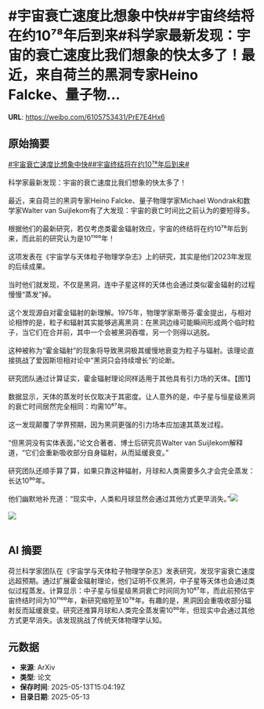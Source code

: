 # #宇宙衰亡速度比想象中快##宇宙终结将在约10⁷⁸年后到来#科学家最新发现：宇宙的衰亡速度比我们想象的快太多了！最近，来自荷兰的黑洞专家Heino Falcke、量子物...

**URL**: https://weibo.com/6105753431/PrE7E4Hx6

## 原始摘要

<a href="https://m.weibo.cn/search?containerid=231522type%3D1%26t%3D10%26q%3D%23%E5%AE%87%E5%AE%99%E8%A1%B0%E4%BA%A1%E9%80%9F%E5%BA%A6%E6%AF%94%E6%83%B3%E8%B1%A1%E4%B8%AD%E5%BF%AB%23&amp;extparam=%23%E5%AE%87%E5%AE%99%E8%A1%B0%E4%BA%A1%E9%80%9F%E5%BA%A6%E6%AF%94%E6%83%B3%E8%B1%A1%E4%B8%AD%E5%BF%AB%23" data-hide=""><span class="surl-text">#宇宙衰亡速度比想象中快#</span></a><a href="https://m.weibo.cn/search?containerid=231522type%3D1%26t%3D10%26q%3D%23%E5%AE%87%E5%AE%99%E7%BB%88%E7%BB%93%E5%B0%86%E5%9C%A8%E7%BA%A610%E2%81%B7%E2%81%B8%E5%B9%B4%E5%90%8E%E5%88%B0%E6%9D%A5%23&amp;extparam=%23%E5%AE%87%E5%AE%99%E7%BB%88%E7%BB%93%E5%B0%86%E5%9C%A8%E7%BA%A610%E2%81%B7%E2%81%B8%E5%B9%B4%E5%90%8E%E5%88%B0%E6%9D%A5%23" data-hide=""><span class="surl-text">#宇宙终结将在约10⁷⁸年后到来#</span></a><br><br>科学家最新发现：宇宙的衰亡速度比我们想象的快太多了！<br><br>最近，来自荷兰的黑洞专家Heino Falcke、量子物理学家Michael Wondrak和数学家Walter van Suijlekom有了大发现：宇宙的衰亡时间比之前认为的要短得多。<br><br>根据他们的最新研究，若仅考虑类霍金辐射效应，宇宙的终结将在约10⁷⁸年后到来，而此前的研究认为是10¹¹⁰⁰年！<br><br>这项发表在《宇宙学与天体粒子物理学杂志》上的研究，其实是他们2023年发现的后续成果。<br><br>当时他们就发现，不仅是黑洞，连中子星这样的天体也会通过类似霍金辐射的过程慢慢“蒸发”掉。<br><br>这个发现源自对霍金辐射的新理解。1975年，物理学家斯蒂芬·霍金提出，与相对论相悖的是，粒子和辐射其实能够逃离黑洞：在黑洞边缘可能瞬间形成两个临时粒子，当它们在合并前，其中一个会被黑洞吞噬，另一个则得以逃脱。<br><br>这种被称为“霍金辐射”的现象将导致黑洞极其缓慢地衰变为粒子与辐射。该理论直接挑战了爱因斯坦相对论中“黑洞只会持续增长”的论断。<br><br>研究团队通过计算证实，霍金辐射理论同样适用于其他具有引力场的天体。【图1】<br><br>数据显示，天体的蒸发时长仅取决于其密度。让人意外的是，中子星与恒星级黑洞的衰亡时间居然完全相同：均需10⁶⁷年。<br><br>这一发现颠覆了学界预期，因为黑洞更强的引力场本应加速其蒸发过程。<br><br>“但黑洞没有实体表面，”论文合著者、博士后研究员Walter van Suijlekom解释道，“它们会重新吸收部分自身辐射，从而延缓衰变。”<br><br>研究团队还顺手算了算，如果只靠这种辐射，月球和人类需要多久才会完全蒸发：长达10⁹⁰年。<br><br>他们幽默地补充道：“现实中，人类和月球显然会通过其他方式更早消失。”<img style="" src="https://tvax4.sinaimg.cn/large/006Fd7o3gy1i1dzhfp74uj30m809q765.jpg" referrerpolicy="no-referrer"><br><br><img style="" src="https://tvax2.sinaimg.cn/large/006Fd7o3gy1i1dzhjamn5j30zk0nqtlw.jpg" referrerpolicy="no-referrer"><br><br>

## AI 摘要

荷兰科学家团队在《宇宙学与天体粒子物理学杂志》发表研究，发现宇宙衰亡速度远超预期。通过扩展霍金辐射理论，他们证明不仅黑洞，中子星等天体也会通过类似过程蒸发。计算显示：中子星与恒星级黑洞衰亡时间同为10⁶⁷年，而此前预估宇宙终结时间为10¹¹⁰⁰年，新研究缩短至10⁷⁸年。有趣的是，黑洞因会重吸收部分辐射反而延缓衰变。研究还推算月球和人类完全蒸发需10⁹⁰年，但现实中会通过其他方式更早消失。该发现挑战了传统天体物理学认知。

## 元数据

- **来源**: ArXiv
- **类型**: 论文
- **保存时间**: 2025-05-13T15:04:19Z
- **目录日期**: 2025-05-13
